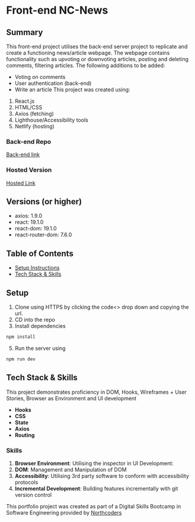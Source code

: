 # Front-end NC-News
## Summary
This front-end project utilises the back-end server project to replicate and create a functioning news/article webpage. The webpage contains functionality such as upvoting or downvoting articles, posting and deleting comments, filtering articles.
The following additions to be added:
- Voting on comments
- User authentication (back-end)
- Write an article
This project was created using:
1. React.js
2. HTML/CSS
3. Axios (fetching)
4. Lighthouse/Accessibility tools
5. Netlify (hosting)

### Back-end Repo
[Back-end link](https://github.com/Wanb00/Back-end-Northcoders-News-)

### Hosted Version
[Hosted Link](https://wan-nc-news-fe.netlify.app/)

## Versions (or higher)
- axios: 1.9.0
- react: 19.1.0
- react-dom: 19.1.0
- react-router-dom: 7.6.0

## Table of Contents

- [Setup Instructions](#setup)
- [Tech Stack & Skills](#tech-stack--skills)

## Setup

1. Clone using HTTPS by clicking the code<> drop down and copying the url.
2. CD into the repo
3. Install dependencies
```zsh
npm install
```
5. Run the server using
```zsh
npm run dev
```

## Tech Stack & Skills

This project demonstrates proficiency in DOM, Hooks, Wireframes + User Stories, Browser as Environment and UI development

- **Hooks**
- **CSS**
- **State**
- **Axios**
- **Routing**

### Skills

1. **Browser Environment**: Utilising the inspector in UI Development:
2. **DOM**: Management and Manipulation of DOM 
3. **Accessibility**: Utilising 3rd party software to conform with accessibility protocols
4. **Incremental Development**: Building features incrementally with git version control

This portfolio project was created as part of a Digital Skills Bootcamp in Software Engineering provided by [Northcoders](https://northcoders.com/)
